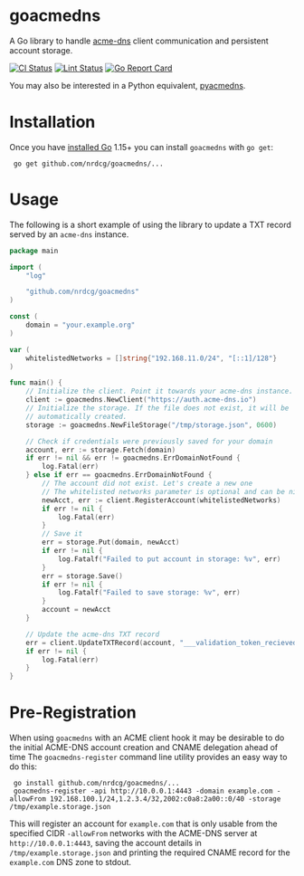 # goacmedns

A Go library to handle [acme-dns](https://github.com/joohoi/acme-dns) client
communication and persistent account storage.

[![CI Status](https://github.com/nrdcg/goacmedns/workflows/Go/badge.svg)](https://github.com/nrdcg/goacmedns/actions?query=workflow%3AGo)
[![Lint Status](https://github.com/nrdcg/goacmedns/workflows/golangci-lint/badge.svg)](https://github.com/nrdcg/goacmedns/actions?query=workflow%3Agolangci-lint)
[![Go Report Card](https://goreportcard.com/badge/github.com/nrdcg/goacmedns)](https://goreportcard.com/report/github.com/nrdcg/goacmedns)

You may also be interested in a Python equivalent,
[pyacmedns](https://github.com/joohoi/pyacmedns/).

# Installation

Once you have [installed Go](https://golang.org/doc/install) 1.15+ you can
install `goacmedns` with `go get`:

     go get github.com/nrdcg/goacmedns/...

# Usage

The following is a short example of using the library to update a TXT record
served by an `acme-dns` instance.

```go
package main

import (
	"log"

	"github.com/nrdcg/goacmedns"
)

const (
	domain = "your.example.org"
)

var (
	whitelistedNetworks = []string{"192.168.11.0/24", "[::1]/128"}
)

func main() {
	// Initialize the client. Point it towards your acme-dns instance.
	client := goacmedns.NewClient("https://auth.acme-dns.io")
	// Initialize the storage. If the file does not exist, it will be
	// automatically created.
	storage := goacmedns.NewFileStorage("/tmp/storage.json", 0600)

	// Check if credentials were previously saved for your domain
	account, err := storage.Fetch(domain)
	if err != nil && err != goacmedns.ErrDomainNotFound {
		log.Fatal(err)
	} else if err == goacmedns.ErrDomainNotFound {
		// The account did not exist. Let's create a new one
		// The whitelisted networks parameter is optional and can be nil
		newAcct, err := client.RegisterAccount(whitelistedNetworks)
		if err != nil {
			log.Fatal(err)
		}
		// Save it
		err = storage.Put(domain, newAcct)
		if err != nil {
			log.Fatalf("Failed to put account in storage: %v", err)
		}
		err = storage.Save()
		if err != nil {
			log.Fatalf("Failed to save storage: %v", err)
		}
		account = newAcct
	}

	// Update the acme-dns TXT record
	err = client.UpdateTXTRecord(account, "___validation_token_recieved_from_the_ca___")
	if err != nil {
		log.Fatal(err)
	}
}
```

# Pre-Registration

When using `goacmedns` with an ACME client hook it may be desirable to do the
initial ACME-DNS account creation and CNAME delegation ahead of time  The
`goacmedns-register` command line utility provides an easy way to do this:

     go install github.com/nrdcg/goacmedns/...
     goacmedns-register -api http://10.0.0.1:4443 -domain example.com -allowFrom 192.168.100.1/24,1.2.3.4/32,2002:c0a8:2a00::0/40 -storage /tmp/example.storage.json

This will register an account for `example.com` that is only usable from the
specified CIDR `-allowFrom` networks with the ACME-DNS server at
`http://10.0.0.1:4443`, saving the account details in
`/tmp/example.storage.json` and printing the required CNAME record for the
`example.com` DNS zone to stdout.
